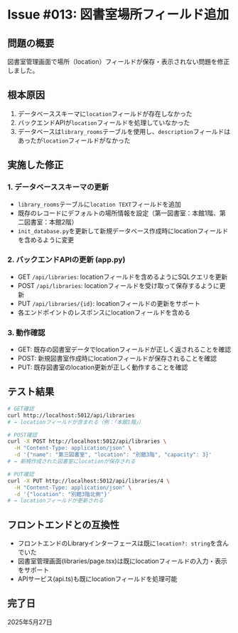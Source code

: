 # Issue #013: 図書室場所フィールド追加

## 問題の概要
図書室管理画面で場所（location）フィールドが保存・表示されない問題を修正しました。

## 根本原因
1. データベーススキーマに`location`フィールドが存在しなかった
2. バックエンドAPIが`location`フィールドを処理していなかった
3. データベースは`library_rooms`テーブルを使用し、`description`フィールドはあったが`location`フィールドがなかった

## 実施した修正

### 1. データベーススキーマの更新
- `library_rooms`テーブルに`location TEXT`フィールドを追加
- 既存のレコードにデフォルトの場所情報を設定（第一図書室：本館1階、第二図書室：本館2階）
- `init_database.py`を更新して新規データベース作成時にlocationフィールドを含めるように変更

### 2. バックエンドAPIの更新 (app.py)
- GET `/api/libraries`: locationフィールドを含めるようにSQLクエリを更新
- POST `/api/libraries`: locationフィールドを受け取って保存するように更新
- PUT `/api/libraries/{id}`: locationフィールドの更新をサポート
- 各エンドポイントのレスポンスにlocationフィールドを含める

### 3. 動作確認
- GET: 既存の図書室データでlocationフィールドが正しく返されることを確認
- POST: 新規図書室作成時にlocationフィールドが保存されることを確認
- PUT: 既存図書室のlocation更新が正しく動作することを確認

## テスト結果
```bash
# GET確認
curl http://localhost:5012/api/libraries
# → locationフィールドが含まれる（例：「本館1階」）

# POST確認
curl -X POST http://localhost:5012/api/libraries \
  -H "Content-Type: application/json" \
  -d '{"name": "第三図書室", "location": "別館3階", "capacity": 3}'
# → 新規作成された図書室にlocationが保存される

# PUT確認
curl -X PUT http://localhost:5012/api/libraries/4 \
  -H "Content-Type: application/json" \
  -d '{"location": "別館3階北側"}'
# → locationフィールドが更新される
```

## フロントエンドとの互換性
- フロントエンドのLibraryインターフェースは既に`location?: string`を含んでいた
- 図書室管理画面(libraries/page.tsx)は既にlocationフィールドの入力・表示をサポート
- APIサービス(api.ts)も既にlocationフィールドを処理可能

## 完了日
2025年5月27日